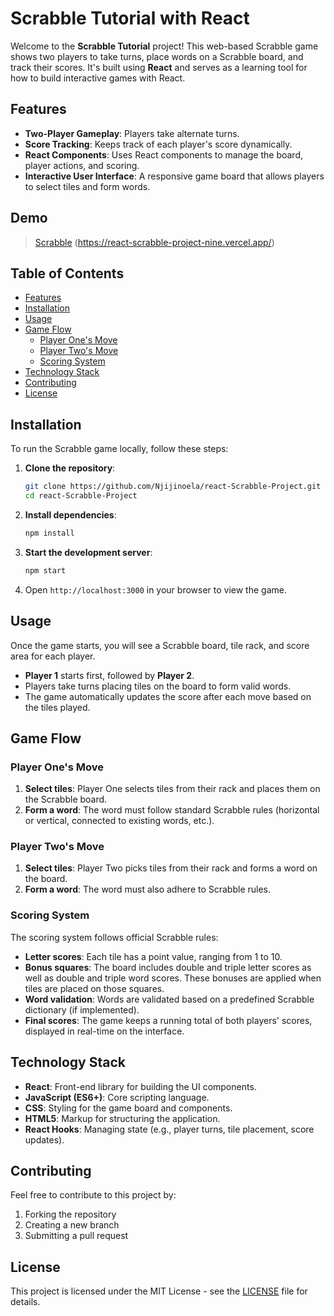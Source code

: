 # Scrabble Tutorial with React

Welcome to the **Scrabble Tutorial** project! This web-based Scrabble game shows two players to take turns, place words on a Scrabble board, and track their scores. It's built using **React** and serves as a learning tool for how to build interactive games with React.

## Features

- **Two-Player Gameplay**: Players take alternate turns.
- **Score Tracking**: Keeps track of each player's score dynamically.
- **React Components**: Uses React components to manage the board, player actions, and scoring.
- **Interactive User Interface**: A responsive game board that allows players to select tiles and form words.

## Demo

> [Scrabble](#) (https://react-scrabble-project-nine.vercel.app/)

## Table of Contents

- [Features](#features)
- [Installation](#installation)
- [Usage](#usage)
- [Game Flow](#game-flow)
  - [Player One's Move](#player-ones-move)
  - [Player Two's Move](#player-twos-move)
  - [Scoring System](#scoring-system)
- [Technology Stack](#technology-stack)
- [Contributing](#contributing)
- [License](#license)

## Installation

To run the Scrabble game locally, follow these steps:

1. **Clone the repository**:

   ```bash
   git clone https://github.com/Njijinoela/react-Scrabble-Project.git
   cd react-Scrabble-Project
   ```

2. **Install dependencies**:

   ```bash
   npm install
   ```

3. **Start the development server**:

   ```bash
   npm start
   ```

4. Open `http://localhost:3000` in your browser to view the game.

## Usage

Once the game starts, you will see a Scrabble board, tile rack, and score area for each player.

- **Player 1** starts first, followed by **Player 2**.
- Players take turns placing tiles on the board to form valid words.
- The game automatically updates the score after each move based on the tiles played.

## Game Flow

### Player One's Move

1. **Select tiles**: Player One selects tiles from their rack and places them on the Scrabble board.
2. **Form a word**: The word must follow standard Scrabble rules (horizontal or vertical, connected to existing words, etc.).

### Player Two's Move

1. **Select tiles**: Player Two picks tiles from their rack and forms a word on the board.
2. **Form a word**: The word must also adhere to Scrabble rules.

### Scoring System

The scoring system follows official Scrabble rules:

- **Letter scores**: Each tile has a point value, ranging from 1 to 10.
- **Bonus squares**: The board includes double and triple letter scores as well as double and triple word scores. These bonuses are applied when tiles are placed on those squares.
- **Word validation**: Words are validated based on a predefined Scrabble dictionary (if implemented).
- **Final scores**: The game keeps a running total of both players' scores, displayed in real-time on the interface.

## Technology Stack

- **React**: Front-end library for building the UI components.
- **JavaScript (ES6+)**: Core scripting language.
- **CSS**: Styling for the game board and components.
- **HTML5**: Markup for structuring the application.
- **React Hooks**: Managing state (e.g., player turns, tile placement, score updates).

## Contributing

Feel free to contribute to this project by:

1. Forking the repository
2. Creating a new branch
3. Submitting a pull request

## License

This project is licensed under the MIT License - see the [LICENSE](LICENSE) file for details.
